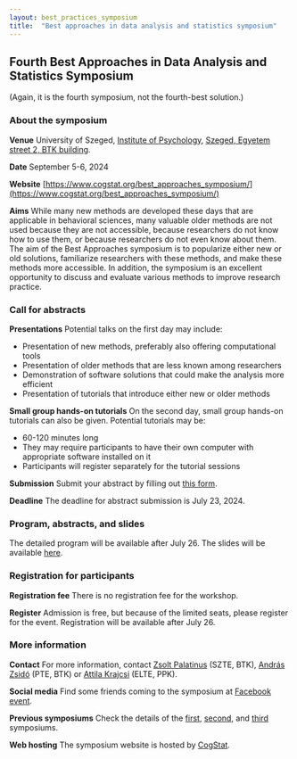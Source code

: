 ```yaml
---
layout: best_practices_symposium
title:  "Best approaches in data analysis and statistics symposium"
---
```


## Fourth Best Approaches in Data Analysis and Statistics Symposium

(Again, it is the fourth symposium, not the fourth-best solution.)

### About the symposium

__Venue__ University of Szeged, [Institute of Psychology](https://www.pszich.u-szeged.hu/), [Szeged, Egyetem street 2, BTK building](https://osm.org/go/0KlyHIXRG?m=).

__Date__ September 5-6, 2024

__Website__ [https://www.cogstat.org/best_approaches_symposium/](https://www.cogstat.org/best_approaches_symposium/)

__Aims__ While many new methods are developed these days that are applicable in behavioral sciences, many valuable older methods are not used because they are not accessible, because researchers do not know how to use them, or because researchers do not even know about them. The aim of the Best Approaches symposium is to popularize either new or old solutions, familiarize researchers with these methods, and make these methods more accessible. In addition, the symposium is an excellent opportunity to discuss and evaluate various methods to improve research practice.

### Call for abstracts

__Presentations__ Potential talks on the first day may include:
* Presentation of new methods, preferably also offering computational tools
* Presentation of older methods that are less known among researchers
* Demonstration of software solutions that could make the analysis more efficient
* Presentation of tutorials that introduce either new or older methods

__Small group hands-on tutorials__ On the second day, small group hands-on tutorials can also be given. Potential tutorials may be:
* 60-120 minutes long
* They may require participants to have their own computer with appropriate software installed on it
* Participants will register separately for the tutorial sessions

__Submission__ Submit your abstract by filling out [this form](https://forms.gle/54wKzPvpqG2JfoWe8).

__Deadline__ The deadline for abstract submission is July 23, 2024.

### Program, abstracts, and slides

The detailed program will be available after July 26. The slides will be available [here](https://osf.io/meetings/bestapproachessymposium2024).

### Registration for participants

__Registration fee__ There is no registration fee for the workshop.

__Register__ Admission is free, but because of the limited seats, please register for the event. Registration will be available after July 26. <!---https://forms.gle/c7T1GjyC14fviQUQ7--->

### More information

__Contact__ For more information, contact [Zsolt Palatinus](mailto:zsolt.palatinus@gmail.com) (SZTE, BTK), [András Zsidó](mailto:zsido.andras@pte.hu) (PTE, BTK) or [Attila Krajcsi](mailto:krajcsi@gmail.com) (ELTE, PPK).

__Social media__ Find some friends coming to the symposium at [Facebook event](https://www.facebook.com/events/7796899507071182/).

__Previous symposiums__ Check the details of the [first](2017/index.html), [second](2019/index.html), and [third](2023/index.html) symposiums.

__Web hosting__ The symposium website is hosted by [CogStat](https://www.cogstat.org).


<div class='four spacing'></div>
